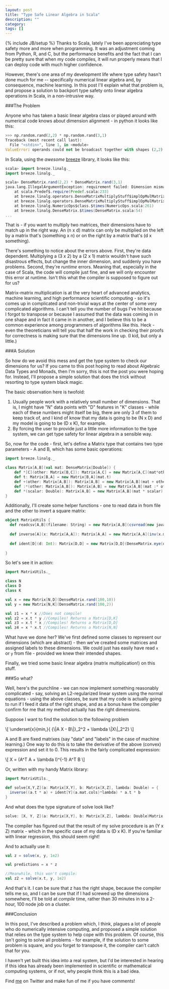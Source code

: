```yaml
---
layout: post
title: "Type Safe Linear Algebra in Scala"
description: ""
category: 
tags: []
---
```

{% include JB/setup %}
Thanks to Scala, lately I've been appreciating type safety more and more when programming. It was an adjustment coming from Python, R, and C, but the performance benefits and the fact that I can be pretty sure that when my code compiles, it will run properly means that I can deploy code with much higher confidence.

However, there's one area of my development life where type safety hasn't done much for me -- specifically numerical linear algebra and, by consequence, machine learning. In this post I'll explain what that problem is, and propose a solution to backport type safety onto linear algebra operations in Scala, in a non-intrusive way.

###The Problem

Anyone who has taken a basic linear algebra class or played around with numerical code knows about dimension alignment - in python it looks like this:
```python
>>> np.random.rand(2,2) * np.random.rand(3,1)
Traceback (most recent call last):
  File "<stdin>", line 1, in <module>
ValueError: operands could not be broadcast together with shapes (2,2) (3,1) 
```

In Scala, using the *awesome* [breeze](https://github.com/scalanlp/breeze) library, it looks like this:
```scala
scala> import breeze.linalg._
import breeze.linalg._

scala> DenseMatrix.rand(2,2) * DenseMatrix.rand(3,1)
java.lang.IllegalArgumentException: requirement failed: Dimension mismatch!
	at scala.Predef$.require(Predef.scala:233)
	at breeze.linalg.operators.DenseMatrixMultiplyStuff$implOpMulMatrix_DMD_DMD_eq_DMD$.apply(DenseMatrixOps.scala:45)
	at breeze.linalg.operators.DenseMatrixMultiplyStuff$implOpMulMatrix_DMD_DMD_eq_DMD$.apply(DenseMatrixOps.scala:40)
	at breeze.linalg.NumericOps$class.$times(NumericOps.scala:261)
	at breeze.linalg.DenseMatrix.$times(DenseMatrix.scala:54)
...
```

That is - if you want to multiply two matrices, their dimensions have to match up in the right way. An (n x d) matrix can only be multiplied on the left by a matrix that's (something x n) or on the right by a matrix that's (d x something). 

There's something to notice about the errors above. First, they're data dependent. Multiplying a (3 x 2) by a (2 x 1) matrix wouldn't have such disastrous effects, but change the inner dimension, and suddenly you have problems. Second, they're *runtime* errors. Meaning that, especially in the case of Scala, the code will compile just fine, and we will only encounter this error at runtime. Isn't this what the compiler is supposed to figure out for us?

Matrix-matrix multiplication is at the very heart of advanced analytics, machine learning, and high performance scientific computing - so it's comes up in complicated and non-trivial ways at the center of some very complicated algorithms. I can't tell you the number of bugs I've hit because I forgot to transpose or because I assumed that the data was coming in in one shape and in fact it came in in another, and I believe this to be a common experience among programmers of algorithms like this. Heck - even the theoreticians will tell you that half the work in checking their proofs for correctness is making sure that the dimensions line up. (I kid, but only a little.)

###A Solution

So how do we avoid this mess and get the type system to check our dimensions for us? If you came to this post hoping to read about Algebraic Data Types and Monads, then I'm sorry, this is not the post you were hoping for. Instead, I'll propose a simple solution that does the trick without resorting to type system black magic. 

The basic observation here is twofold:
1. Usually people work with a relatively small number of dimensions. That is, I might have "N" data points with "D" features in "K" classes - while each of these numbers might itself be big, there are only 3 of them to keep track of, and I kind of know that my data is going to be (N x D) and my model is going to be (D x K), for example.
2. By forcing the user to provide just a little more information to the type system, we can get type safety for linear algebra in a sensible way.

So, now for the code - first, let's define a Matrix type that contains two type parameters - A and B, which has some basic operations:
```scala
import breeze.linalg._

class Matrix[A,B](val mat: DenseMatrix[Double]) {
    def *[C](other: Matrix[B,C]): Matrix[A,C] = new Matrix[A,C](mat*other.mat)
    def t: Matrix[B,A] = new Matrix[B,A](mat.t)
    def +(other: Matrix[A,B]): Matrix[A,B] = new Matrix[A,B](mat + other.mat)
    def :*(other: Matrix[A,B]): Matrix[A,B] = new Matrix[A,B](mat :* other.mat)
    def *(scalar: Double): Matrix[A,B] = new Matrix[A,B](mat * scalar)
}
```

Additionally, I'll create some helper functions - one to read data in from file and the other to invert a square matrix:

```scala
object MatrixUtils {
  def readcsv[A,B](filename: String) = new Matrix[A,B](csvread(new java.io.File(filename)))
  
  def inverse[A](x: Matrix[A,A]): Matrix[A,A] = new Matrix[A,A](inv(x.mat))
  
  def ident[D](d: Int): Matrix[D,D] = new Matrix[D,D](DenseMatrix.eye(d))
  
}
```

So let's see it in action:
```scala
import MatrixUtils._

class N
class D
class K

val x = new Matrix[N,D](DenseMatrix.rand(100,10))
val y = new Matrix[N,K](DenseMatrix.rand(100,2))

val z1 = x * x //Does not compile!
val z2 = x.t * y //Compiles! Returns a Matrix[D,K]
val z3 = x.t * x //Compiles! Returns a Matrix[D,D]
val z4 = x * x.t //Compiles! Returns a Matrix[N,N]
```

What have we done her? We've first defined some classes to represent our dimensions (which are abstract) - then we've created some matrices and assigned labels to these dimensions. We could just has easily have read `x` or `y` from file - provided we knew their intended shapes.

Finally, we tried some basic linear algebra (matrix multiplication!) on this stuff. 

###So what?

Well, here's the punchline - we can now implement something reasonably complicated - say, solving an L2-regularized linear system using the normal equations - using the above classes, be sure that my code is actually going to run if I feed it data of the right shape, and as a bonus have the compiler confirm for me that my method actually has the right dimensions.

Suppose I want to find the solution to the following problem 

\\[ \underset{x}{min\,}{ {\\|A X - B\\|}_2^2 + \lambda \\|X\\|_2^2} \\]

A and B are fixed matrixes (say "data" and "labels" in the case of machine learning.) One way to do this is to take the derivative of the above (convex) expression and set it to 0. This results in the fairly complicated expression:

\\[ X = (A^T A + \lambda I)^{-1} A^T B \\]

Or, written with my handy Matrix library:

```scala
import MatrixUtils._

def solve[X,Y,Z](a: Matrix[X,Y], b: Matrix[X,Z], lambda: Double) = {
  inverse((a.t * a) + ident[Y](a.mat.cols)*lambda) * a.t * b
}
```

And what does the type signature of solve look like?

```scala
solve: [X, Y, Z](a: Matrix[X,Y], b: Matrix[X,Z], lambda: Double)Matrix[Y,Z]
```

The compiler has figured out that the result of my solve procedure is an (Y x Z) matrix - which in the specific case of my data is (D x K). If you're familiar with linear regression, this should seem right!

And to actually use it:

```scala
val z = solve(x, y, 1e2)

val predictions = x * z

//Meanwhile, this won't compile:
val z2 = solve(x.t, y, 1e2)
```

And that's it. I can be sure that z has the right shape, because the compiler tells me so, and I can be sure that if I had screwed up the dimensions somewhere, I'll be told at *compile* time, rather than 30 minutes in to a 2-hour, 100 node job on a cluster.

 
###Conclusion

In this post, I've described a problem which, I think, plagues a lot of people who do numerically intensive computing, and proposed a simple solution that relies on the type system to help cope with this problem. Of course, this isn't going to solve all problems - for example, if the solution to some problem is square, and you forget to transpose it, the compiler can't catch that for you.

I haven't yet built this idea into a real system, but I'd be interested in hearing if this idea has already been implemented in scientific or mathematical computing systems, or if not, why people think this is a bad idea. 

Find [me](http://twitter.com/evanrsparks/) on Twitter and make fun of me if you have comments!
